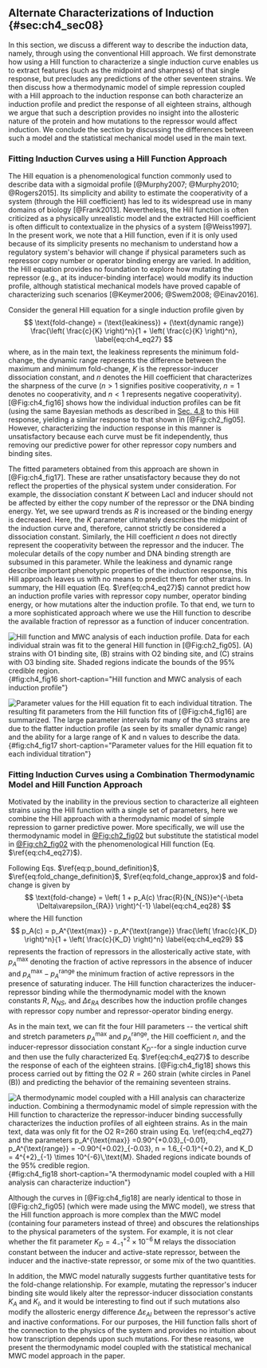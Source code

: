 ## Alternate Characterizations of Induction {#sec:ch4_sec08}

In this section, we discuss a different way to describe the induction data,
namely, through using the conventional Hill approach. We first demonstrate how
using a Hill function to characterize a single induction curve enables us to
extract features (such as the midpoint and sharpness) of that single response,
but precludes any predictions of the other seventeen strains. We then discuss
how a thermodynamic model of simple repression coupled with a Hill approach to
the induction response can both characterize an induction profile and predict
the response of all eighteen strains, although we argue that such a description
provides no insight into the allosteric nature of the protein and how mutations
to the repressor would affect induction. We conclude the section by discussing
the differences between such a model and the statistical mechanical model used
in the main text.

### Fitting Induction Curves using a Hill Function Approach

The Hill equation is a phenomenological function commonly used to describe data
with a sigmoidal profile [@Murphy2007; @Murphy2010; @Rogers2015]. Its simplicity
and ability to estimate the cooperativity of a system (through the Hill
coefficient) has led to its widespread use in many domains of biology
[@Frank2013]. Nevertheless, the Hill function is often criticized as a
physically unrealistic model and the extracted Hill coefficient is often
difficult to contextualize in the physics of a system [@Weiss1997]. In the
present work, we note that a Hill function, even if it is only used because of
its simplicity presents no mechanism to understand how a regulatory system's
behavior will change if physical parameters such as repressor copy number or
operator binding energy are varied. In addition, the Hill equation provides no
foundation to explore how mutating the repressor (e.g., at its inducer-binding
interface) would modify its induction profile, although statistical mechanical
models have proved capable of characterizing such scenarios [@Keymer2006;
@Swem2008; @Einav2016].

Consider the general Hill equation for a single induction profile given
by 
$$
\text{fold-change} = (\text{leakiness}) + (\text{dynamic range}) 
\frac{\left( \frac{c}{K} \right)^n}{1 + \left( \frac{c}{K} \right)^n},
\label{eq:ch4_eq27}
$$
where, as in the main text, the leakiness represents the minimum fold-change,
the dynamic range represents the difference between the maximum and minimum
fold-change, $K$ is the repressor-inducer dissociation constant, and $n$ denotes
the Hill coefficient that characterizes the sharpness of the curve ($n > 1$
signifies positive cooperativity, $n = 1$ denotes no cooperativity, and $n < 1$
represents negative cooperativity). [@Fig:ch4_fig16] shows how the individual
induction profiles can be fit (using the same Bayesian methods as described in
[Sec. 4.8](#sec:ch4_sec09) to this Hill response, yielding a similar response to
that shown in [@Fig:ch2_fig05]. However, characterizing the induction response
in this manner is unsatisfactory because each curve must be fit independently,
thus removing our predictive power for other repressor copy numbers and binding
sites.

The fitted parameters obtained from this approach are shown in [@Fig:ch4_fig17].
These are rather unsatisfactory because they do not reflect the properties of
the physical system under consideration. For example, the dissociation constant
$K$ between LacI and inducer should not be affected by either the copy number of
the repressor or the DNA binding energy. Yet, we see upward trends as $R$ is
increased or the binding energy is decreased. Here, the $K$ parameter ultimately
describes the midpoint of the induction curve and, therefore, cannot strictly be
considered a dissociation constant. Similarly, the Hill coefficient $n$ does not
directly represent the cooperativity between the repressor and the inducer. The
molecular details of the copy number and DNA binding strength are subsumed in
this parameter. While the leakiness and dynamic range describe important
phenotypic properties of the induction response, this Hill approach leaves us
with no means to predict them for other strains. In summary, the Hill equation
(Eq. $\ref{eq:ch4_eq27}$) cannot predict how an induction profile varies with
repressor copy number, operator binding energy, or how mutations alter the
induction profile. To that end, we turn to a more sophisticated approach where
we use the Hill function to describe the available fraction of repressor as a
function of inducer concentration.

![**Hill function and MWC analysis of each induction profile.** Data for each
individual strain was fit to the general Hill function in [@Fig:ch2_fig05]. (A)
strains with O1 binding site, (B) strains with O2 binding site, and (C) strains
with O3 binding site. Shaded regions indicate the bounds of the 95\% credible
region.](ch4_fig16){#fig:ch4_fig16 short-caption="Hill function and MWC analysis
of each induction profile"}

![**Parameter values for the Hill equation fit to each individual titration.**
The resulting fit parameters from the Hill function fits of [@Fig:ch4_fig16] are
summarized. The large parameter intervals for many of the O3 strains are due to
the flatter induction profile (as seen by its smaller dynamic range) and the
ability for a large range of $K$ and $n$ values to describe the
data.](ch4_fig17){#fig:ch4_fig17 short-caption="Parameter values for the Hill
equation fit to each individual titration"}

### Fitting Induction Curves using a Combination Thermodynamic Model and Hill Function Approach

Motivated by the inability in the previous section to characterize all eighteen
strains using the Hill function with a single set of parameters, here we combine
the Hill approach with a thermodynamic model of simple repression to garner
predictive power. More specifically, we will use the thermodynamic model in
[@Fig:ch2_fig02](A) but substitute the statistical model in  [@Fig:ch2_fig02](B)
with the phenomenological Hill function (Eq. $\ref{eq:ch4_eq27}$).

Following Eqs. $\ref{eq:p_bound_definition}$, $\ref{eq:fold_change_definition}$,
$\ref{eq:fold_change_approx}$ and fold-change is given by
$$
\text{fold-change} = \left( 1 + p_A(c) \frac{R}{N_{NS}}e^{-\beta
\Delta\varepsilon_{RA}} \right)^{-1}
\label{eq:ch4_eq28}
$$
where the Hill function
$$
p_A(c) = p_A^{\text{max}} - p_A^{\text{range}}
\frac{\left( \frac{c}{K_D} \right)^n}{1 + \left( \frac{c}{K_D} \right)^n}
\label{eq:ch4_eq29}
$$
represents the fraction of repressors in the allosterically active state, with
$p_A^{\text{max}}$ denoting the fraction of active repressors in the absence of
inducer and $p_A^{\text{max}} - p_A^{\text{range}}$ the minimum fraction of
active repressors in the presence of saturating inducer. The Hill function
characterizes the inducer-repressor binding while the thermodynamic model with
the known constants $R$, $N_{NS}$, and $\Delta\varepsilon_{RA}$ describes how
the induction profile changes with repressor copy number and repressor-operator
binding energy.

As in the main text, we can fit the four Hill parameters -- the vertical shift
and stretch parameters $p_A^{\text{max}}$ and $p_A^{\text{range}}$, the Hill
coefficient $n$, and the inducer-repressor dissociation constant $K_D$--for a
single induction curve and then use the fully characterized Eq.
$\ref{eq:ch4_eq27}$ to describe the response of each of the eighteen strains.
[@Fig:ch4_fig18] shows this process carried out by fitting the O2 $R=260$ strain
(white circles in Panel (B)) and predicting the behavior of the remaining
seventeen strains.

![**A thermodynamic model coupled with a Hill analysis can characterize
induction.** Combining a thermodynamic model of simple repression with the Hill
function to characterize the repressor-inducer binding successfully
characterizes the induction profiles of all eighteen strains. As in the main
text, data was only fit for the O2 $R=260$ strain using Eq. $\ref{eq:ch4_eq27}$
and the parameters $p_A^{\text{max}} =0.90^{+0.03}_{-0.01}$, $p_A^{\text{range}}
= -0.90^{+0.02}_{-0.03}$, $n = 1.6_{-0.1}^{+0.2}$, and $K_D = 4^{+2}_{-1} \times
10^{-6}\,\text{M}$. Shaded regions indicate bounds of the 95% credible
region.](ch4_fig18){#fig:ch4_fig18 short-caption="A thermodynamic model coupled
with a Hill analysis can characterize induction"}

Although the curves in [@Fig:ch4_fig18] are nearly identical to those in
[@Fig:ch2_fig05] (which were made using the MWC model), we stress that the Hill
function approach is more complex than the MWC model (containing four parameters
instead of three) and obscures the relationships to the physical parameters of
the system. For example, it is not clear whether the fit parameter $K_D =
4^{+2}_{-1} \times 10^{-6}\,\text{M}$ relays the dissociation constant between
the inducer and active-state repressor, between the inducer and the
inactive-state repressor, or some mix of the two quantities.

In addition, the MWC model naturally suggests further quantitative tests for the
fold-change relationship. For example, mutating the repressor's inducer binding
site would likely alter the repressor-inducer dissociation constants $K_A$ and
$K_I$, and it would be interesting to find out if such mutations also modify the
allosteric energy difference $\Delta\varepsilon_{AI}$ between the repressor's
active and inactive conformations. For our purposes, the Hill function falls
short of the connection to the physics of the system and provides no intuition
about how transcription depends upon such mutations. For these reasons, we
present the thermodynamic model coupled with the statistical mechanical MWC
model approach in the paper.

